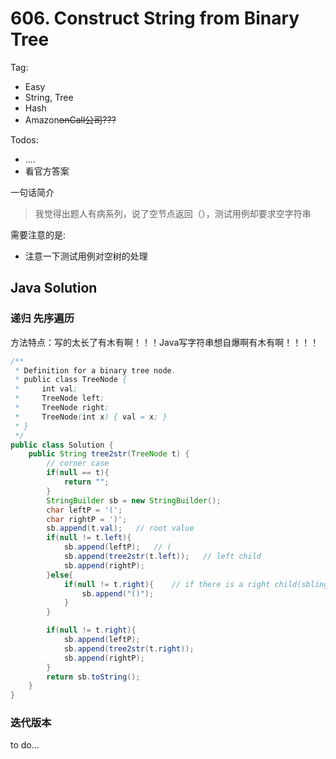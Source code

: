 #  606. Construct String from Binary Tree

Tag:

- Easy
- String, Tree
- Hash
- Amazon<del>onCall公司???</del>

Todos:
- ....
- 看官方答案

一句话简介

> 我觉得出题人有病系列，说了空节点返回（），测试用例却要求空字符串

需要注意的是:

- 注意一下测试用例对空树的处理



## Java Solution

### 递归 先序遍历

方法特点：写的太长了有木有啊！！！Java写字符串想自爆啊有木有啊！！！！

```java
/**
 * Definition for a binary tree node.
 * public class TreeNode {
 *     int val;
 *     TreeNode left;
 *     TreeNode right;
 *     TreeNode(int x) { val = x; }
 * }
 */
public class Solution {
    public String tree2str(TreeNode t) {
        // corner case
        if(null == t){
            return "";
        }
        StringBuilder sb = new StringBuilder();
        char leftP = '(';
        char rightP = ')';
        sb.append(t.val);   // root value
        if(null != t.left){
            sb.append(leftP);   // (
            sb.append(tree2str(t.left));   // left child
            sb.append(rightP);
        }else{
            if(null != t.right){    // if there is a right child(sbling), we must perserve the empty one
                sb.append("()");    
            }
        }

        if(null != t.right){
            sb.append(leftP);
            sb.append(tree2str(t.right));
            sb.append(rightP);
        }
        return sb.toString();
    }
}
```

### 迭代版本

to do...

